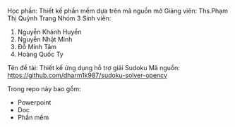 Học phần: Thiết kế phần mềm dựa trên mã nguồn mở
Giảng viên: Ths.Phạm Thị Quỳnh Trang
Nhóm 3
Sinh viên:
1. Nguyễn Khánh Huyền
2. Nguyễn Nhật Minh
3. Đỗ Minh Tâm 
4. Hoàng Quốc Ty

Tên đề tài: Thiết kế ứng dụng hỗ trợ giải Sudoku
Mã nguồn: https://github.com/dharm1k987/sudoku-solver-opencv

Trong repo này bao gồm:
- Powerpoint 
- Doc
- Phần mềm
